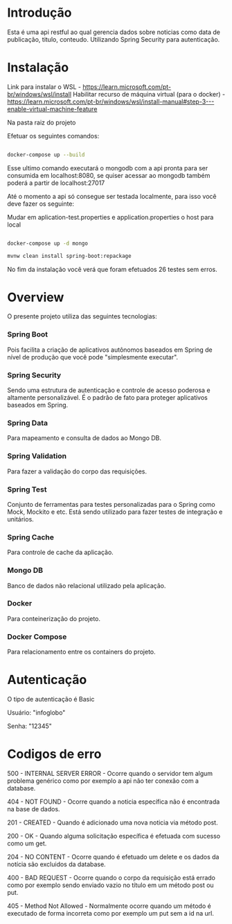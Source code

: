 # Introdução

Esta é uma api restful ao qual gerencia dados sobre noticias como data 
de publicação, titulo, conteudo. Utilizando Spring Security para autenticação. 

# Instalação

Link para instalar o WSL - https://learn.microsoft.com/pt-br/windows/wsl/install
Habilitar recurso de máquina virtual (para o docker) - https://learn.microsoft.com/pt-br/windows/wsl/install-manual#step-3---enable-virtual-machine-feature

Na pasta raiz do projeto 

Efetuar os seguintes comandos:



``` bash

docker-compose up --build

```

Esse ultimo comando executará o mongodb com a api pronta para ser consumida em localhost:8080, se quiser acessar ao mongodb também poderá a partir de localhost:27017

Até o momento a api só consegue ser testada localmente, para isso você deve fazer os seguinte:

Mudar em aplication-test.properties e application.properties o host para local

``` bash

docker-compose up -d mongo

mvnw clean install spring-boot:repackage


```

No fim da instalação você verá que foram efetuados 26 testes sem erros. 

# Overview

O presente projeto utiliza das seguintes tecnologias:

### Spring Boot 

Pois facilita a criação de aplicativos autônomos baseados em Spring de nível de produção que você pode "simplesmente executar".

### Spring Security 

Sendo uma estrutura de autenticação e controle de acesso poderosa e altamente personalizável. É o padrão de fato para proteger aplicativos baseados em Spring.

### Spring Data 

Para mapeamento e consulta de dados ao Mongo DB.

### Spring Validation 

Para fazer a validação do corpo das requisições. 

### Spring Test 

Conjunto de ferramentas para testes personalizadas para o Spring como Mock, Mockito e etc. Está sendo utilizado para fazer testes de integração e unitários. 

### Spring Cache 

Para controle de cache da aplicação.

### Mongo DB 

Banco de dados não relacional utilizado pela aplicação.

### Docker 

Para conteinerização do projeto.

### Docker Compose 

Para relacionamento entre os containers do projeto. 

# Autenticação

O tipo de autenticação é Basic

Usuário: "infoglobo"

Senha: "12345"

# Codigos de erro

500 - INTERNAL SERVER ERROR - Ocorre quando o servidor tem algum problema genérico como por exemplo a api não ter conexão com a database.

404 - NOT FOUND - Ocorre quando a noticia específica não é encontrada na base de dados.

201 - CREATED - Quando é adicionado uma nova noticia via método post.

200 - OK - Quando alguma solicitação específica é efetuada com sucesso como um get.

204 - NO CONTENT - Ocorre quando é efetuado um delete e os dados da notícia são excluidos da database.  

400 - BAD REQUEST - Ocorre quando o corpo da requisição está errado como por exemplo sendo enviado vazio no título em um método post ou put. 

405 - Method Not Allowed - Normalmente ocorre quando um método é executado de forma incorreta como por exemplo um put sem a id na url.
